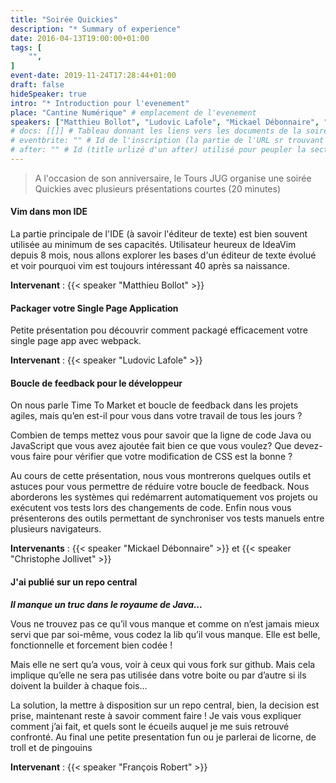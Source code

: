 ```yaml
---
title: "Soirée Quickies"
description: "* Summary of experience"
date: 2016-04-13T19:00:00+01:00
tags: [
    "",
]
event-date: 2019-11-24T17:28:44+01:00
draft: false
hideSpeaker: true
intro: "* Introduction pour l'evenement"
place: "Cantine Numérique" # emplacement de l'evenement
speakers: ["Matthieu Bollot", "Ludovic Lafole", "Mickael Débonnaire", "Christophe Jollivet", "François Robert"] # Tableau avec les nom des speakers entre " et séparé par des , et doit être identique au titre du speaker enregistré !
# docs: [[]] # Tableau donnant les liens vers les documents de la soirée hors affiche - exemple : [["L'inauguration","http://toursjug.cloud.xwiki.com/xwiki/bin/download/Meetings/20080409/InaugurationToursJUG.pdf"], ["Unitils et Selenium","Unitils-Selenium.pdf"]]
# eventbrite: "" # Id de l'inscription (la partie de l'URL sr trouvant après https://www.eventbrite.fr/e/ )
# after: "" # Id (title urlizé d'un after) utilisé pour peupler la section after d'un evvent (exemple : apside-after-01)
---
```


> A l'occasion de son anniversaire, le Tours JUG organise une soirée Quickies avec plusieurs présentations courtes (20 minutes)

#### Vim dans mon IDE

La partie principale de l'IDE (à savoir l'éditeur de texte) est bien souvent utilisée au minimum de ses capacités. Utilisateur heureux de IdeaVim depuis 8 mois, nous allons explorer les bases d'un éditeur de texte évolué et voir pourquoi vim est toujours intéressant 40 après sa naissance.

**Intervenant** : {{< speaker "Matthieu Bollot" >}}

#### Packager votre Single Page Application

Petite présentation pou découvrir comment packagé efficacement votre single page app avec webpack.

**Intervenant** : {{< speaker "Ludovic Lafole" >}}

#### Boucle de feedback pour le développeur

On nous parle Time To Market et boucle de feedback dans les projets agiles, mais qu’en est-il pour vous dans votre travail de tous les jours ?

Combien de temps mettez vous pour savoir que la ligne de code Java ou JavaScript que vous avez ajoutée fait bien ce que vous voulez? Que devez-vous faire pour vérifier que votre modification de CSS est la bonne ?

Au cours de cette présentation, nous vous montrerons quelques outils et astuces pour vous permettre de réduire votre boucle de feedback. Nous aborderons les systèmes qui redémarrent automatiquement vos projets ou exécutent vos tests lors des changements de code. Enfin nous vous présenterons des outils permettant de synchroniser vos tests manuels entre plusieurs navigateurs.

**Intervenants** : {{< speaker "Mickael Débonnaire" >}} et {{< speaker "Christophe Jollivet" >}}

#### J'ai publié sur un repo central

***Il manque un truc dans le royaume de Java...***

Vous ne trouvez pas ce qu’il vous manque et comme on n’est jamais mieux servi que par soi-même, vous codez la lib qu’il vous manque. Elle est belle, fonctionnelle et forcement bien codée ! 

Mais elle ne sert qu’a vous, voir à ceux qui vous fork sur github. Mais cela implique qu’elle ne sera pas utilisée dans votre boite ou par d’autre si ils doivent la builder à chaque fois… 

La solution, la mettre à disposition sur un repo central, bien, la decision est prise, maintenant reste à savoir comment faire ! Je vais vous expliquer comment j’ai fait, et quels sont le écueils auquel je me suis retrouvé confronté. Au final une petite presentation fun ou je parlerai de licorne, de troll et de pingouins

**Intervenant** : {{< speaker "François Robert" >}}